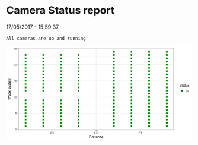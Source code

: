 Camera Status report
================
17/05/2017 - 15:59:37

    All cameras are up and running

![](camreport_files/figure-markdown_github/unnamed-chunk-2-1.png)
